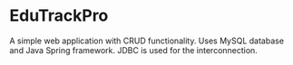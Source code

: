 # EduTrackPro
A simple web application with CRUD functionality. Uses MySQL database and Java Spring framework. JDBC is used for the interconnection.
